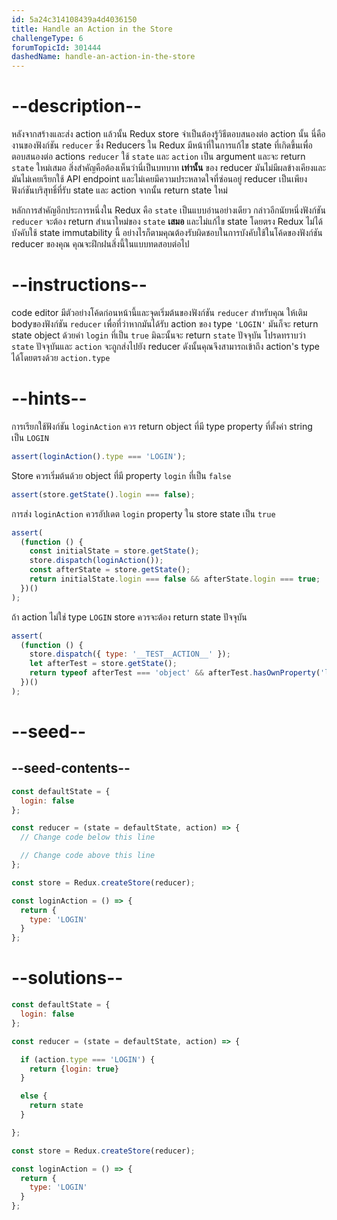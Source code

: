 ```yaml
---
id: 5a24c314108439a4d4036150
title: Handle an Action in the Store
challengeType: 6
forumTopicId: 301444
dashedName: handle-an-action-in-the-store
---
```


# --description--

หลังจากสร้างและส่ง action แล้วนั้น Redux store จำเป็นต้องรู้วิธีตอบสนองต่อ action นั้น นี่คืองานของฟังก์ชัน `reducer` ซึ่ง Reducers ใน Redux มีหน้าที่ในการแก้ไข state ที่เกิดขึ้นเพื่อตอบสนองต่อ actions `reducer` ใช้ `state` และ `action` เป็น argument และจะ return `state` ใหม่เสมอ สิ่งสำคัญคือต้องเห็นว่านี่เป็นบทบาท **เท่านั้น** ของ reducer มันไม่มีผลข้างเคียงและมันไม่เคยเรียกใช้ API endpoint และไม่เคยมีความประหลาดใจที่ซ่อนอยู่ reducer เป็นเพียงฟังก์ชันบริสุทธิ์ที่รับ state และ action จากนั้น return state ใหม่

หลักการสำคัญอีกประการหนึ่งใน Redux คือ `state` เป็นแบบอ่านอย่างเดียว กล่าวอีกนัยหนึ่งฟังก์ชัน `reducer` จะต้อง  return สำเนาใหม่ของ `state`  **เสมอ** และไม่แก้ไข state โดยตรง Redux ไม่ได้บังคับใช้ state immutability นี้ อย่างไรก็ตามคุณต้องรับผิดชอบในการบังคับใช้ในโค้ดของฟังก์ชัน reducer ของคุณ คุณจะฝึกฝนสิ่งนี้ในแบบทดสอบต่อไป

# --instructions--

code editor มีตัวอย่างโค้ดก่อนหน้านี้และจุดเริ่มต้นของฟังก์ชัน `reducer` สำหรับคุณ ให้เติม bodyของฟังก์ชัน `reducer` เพื่อที่ว่าหากมันได้รับ action ของ type `'LOGIN'` มันก็จะ return state object ด้วยค่า `login` ที่เป็น `true` มิฉะนั้นจะ return `state` ปัจจุบัน โปรดทราบว่า `state` ปัจจุบันและ `action` จะถูกส่งไปยัง reducer ดังนั้นคุณจึงสามารถเข้าถึง action's type ได้โดยตรงด้วย `action.type`

# --hints--

การเรียกใช้ฟังก์ชัน `loginAction` ควร return object ที่มี type property ที่ตั้งค่า string เป็น `LOGIN`

```js
assert(loginAction().type === 'LOGIN');
```

Store ควรเริ่มต้นด้วย object ที่มี property `login` ที่เป็น `false`

```js
assert(store.getState().login === false);
```

การส่ง `loginAction` ควรอัปเดต `login` property ใน store state เป็น `true`

```js
assert(
  (function () {
    const initialState = store.getState();
    store.dispatch(loginAction());
    const afterState = store.getState();
    return initialState.login === false && afterState.login === true;
  })()
);
```

ถ้า action ไม่ใช่ type `LOGIN` store ควรจะต้อง return state ปัจจุบัน

```js
assert(
  (function () {
    store.dispatch({ type: '__TEST__ACTION__' });
    let afterTest = store.getState();
    return typeof afterTest === 'object' && afterTest.hasOwnProperty('login');
  })()
);
```

# --seed--

## --seed-contents--

```js
const defaultState = {
  login: false
};

const reducer = (state = defaultState, action) => {
  // Change code below this line

  // Change code above this line
};

const store = Redux.createStore(reducer);

const loginAction = () => {
  return {
    type: 'LOGIN'
  }
};
```

# --solutions--

```js
const defaultState = {
  login: false
};

const reducer = (state = defaultState, action) => {

  if (action.type === 'LOGIN') {
    return {login: true}
  }

  else {
    return state
  }

};

const store = Redux.createStore(reducer);

const loginAction = () => {
  return {
    type: 'LOGIN'
  }
};
```
